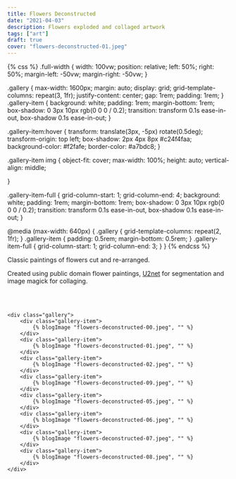 ```yaml
---
title: Flowers Deconstructed
date: "2021-04-03"
description: Flowers exploded and collaged artwork
tags: ["art"]
draft: true
cover: "flowers-deconstructed-01.jpeg"
---
```


{% css %}
.full-width {
  width: 100vw;
  position: relative;
  left: 50%;
  right: 50%;
  margin-left: -50vw;
  margin-right: -50vw;
}

.gallery {
  max-width: 1600px;
  margin: auto;
  display: grid;
  grid-template-columns: repeat(3, 1fr);
  justify-content: center;
  gap: 1rem;
  padding: 1rem;
}
.gallery-item {
  background: white;
  padding: 1rem;
  margin-bottom: 1rem;
  box-shadow: 0 3px 10px rgb(0 0 0 / 0.2);
  transition: transform 0.1s ease-in-out, box-shadow 0.1s ease-in-out;
}


.gallery-item:hover {
	transform: translate(3px, -5px) rotate(0.5deg);
	transform-origin: top left;
	box-shadow: 2px 4px 8px #c24f4faa;
	background-color: #f2fafe;
	border-color: #a7bdc8;
}

.gallery-item img {
  object-fit: cover;
  max-width: 100%;
  height: auto;
  vertical-align: middle;

}

.gallery-item-full  {
  grid-column-start: 1;
  grid-column-end: 4;
  background: white;
  padding: 1rem;
  margin-bottom: 1rem;
  box-shadow: 0 3px 10px rgb(0 0 0 / 0.2);
  transition: transform 0.1s ease-in-out, box-shadow 0.1s ease-in-out;
}


@media (max-width: 640px) {
  .gallery {
    grid-template-columns: repeat(2, 1fr);
  }
  .gallery-item {
    padding: 0.5rem;
    margin-bottom: 0.5rem;
  }
  .gallery-item-full  {
    grid-column-start: 1;
    grid-column-end: 3;
  }
}
{% endcss %}

Classic paintings of flowers cut and re-arranged.

Created using public domain flower paintings, [U2net](https://arxiv.org/abs/2005.09007) for segmentation and image magick for collaging.

<br />

<div class="full-width">
<br />

    <div class="gallery">
        <div class="gallery-item">
            {% blogImage "flowers-deconstructed-00.jpeg", "" %}
        </div>
        <div class="gallery-item">
            {% blogImage "flowers-deconstructed-01.jpeg", "" %}
        </div>
        <div class="gallery-item">
            {% blogImage "flowers-deconstructed-02.jpeg", "" %}
        </div>
        <div class="gallery-item">
            {% blogImage "flowers-deconstructed-09.jpeg", "" %}
        </div>
        <div class="gallery-item">
            {% blogImage "flowers-deconstructed-05.jpeg", "" %}
        </div>
        <div class="gallery-item">
            {% blogImage "flowers-deconstructed-06.jpeg", "" %}
        </div>
        <div class="gallery-item">
            {% blogImage "flowers-deconstructed-07.jpeg", "" %}
        </div>
        <div class="gallery-item">
            {% blogImage "flowers-deconstructed-08.jpeg", "" %}
        </div>
    </div>
</div>